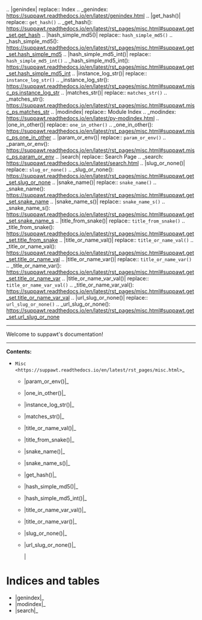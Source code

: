 .. |genindex| replace:: Index
.. _genindex: https://suppawt.readthedocs.io/en/latest/genindex.html
.. |get_hash()| replace:: ``get_hash()``
.. _get_hash(): https://suppawt.readthedocs.io/en/latest/rst_pages/misc.html#suppawt.get_set.get_hash
.. |hash_simple_md5()| replace:: ``hash_simple_md5()``
.. _hash_simple_md5(): https://suppawt.readthedocs.io/en/latest/rst_pages/misc.html#suppawt.get_set.hash_simple_md5
.. |hash_simple_md5_int()| replace:: ``hash_simple_md5_int()``
.. _hash_simple_md5_int(): https://suppawt.readthedocs.io/en/latest/rst_pages/misc.html#suppawt.get_set.hash_simple_md5_int
.. |instance_log_str()| replace:: ``instance_log_str()``
.. _instance_log_str(): https://suppawt.readthedocs.io/en/latest/rst_pages/misc.html#suppawt.misc_ps.instance_log_str
.. |matches_str()| replace:: ``matches_str()``
.. _matches_str(): https://suppawt.readthedocs.io/en/latest/rst_pages/misc.html#suppawt.misc_ps.matches_str
.. |modindex| replace:: Module Index
.. _modindex: https://suppawt.readthedocs.io/en/latest/py-modindex.html
.. |one_in_other()| replace:: ``one_in_other()``
.. _one_in_other(): https://suppawt.readthedocs.io/en/latest/rst_pages/misc.html#suppawt.misc_ps.one_in_other
.. |param_or_env()| replace:: ``param_or_env()``
.. _param_or_env(): https://suppawt.readthedocs.io/en/latest/rst_pages/misc.html#suppawt.misc_ps.param_or_env
.. |search| replace:: Search Page
.. _search: https://suppawt.readthedocs.io/en/latest/search.html
.. |slug_or_none()| replace:: ``slug_or_none()``
.. _slug_or_none(): https://suppawt.readthedocs.io/en/latest/rst_pages/misc.html#suppawt.get_set.slug_or_none
.. |snake_name()| replace:: ``snake_name()``
.. _snake_name(): https://suppawt.readthedocs.io/en/latest/rst_pages/misc.html#suppawt.get_set.snake_name
.. |snake_name_s()| replace:: ``snake_name_s()``
.. _snake_name_s(): https://suppawt.readthedocs.io/en/latest/rst_pages/misc.html#suppawt.get_set.snake_name_s
.. |title_from_snake()| replace:: ``title_from_snake()``
.. _title_from_snake(): https://suppawt.readthedocs.io/en/latest/rst_pages/misc.html#suppawt.get_set.title_from_snake
.. |title_or_name_val()| replace:: ``title_or_name_val()``
.. _title_or_name_val(): https://suppawt.readthedocs.io/en/latest/rst_pages/misc.html#suppawt.get_set.title_or_name_val
.. |title_or_name_var()| replace:: ``title_or_name_var()``
.. _title_or_name_var(): https://suppawt.readthedocs.io/en/latest/rst_pages/misc.html#suppawt.get_set.title_or_name_var
.. |title_or_name_var_val()| replace:: ``title_or_name_var_val()``
.. _title_or_name_var_val(): https://suppawt.readthedocs.io/en/latest/rst_pages/misc.html#suppawt.get_set.title_or_name_var_val
.. |url_slug_or_none()| replace:: ``url_slug_or_none()``
.. _url_slug_or_none(): https://suppawt.readthedocs.io/en/latest/rst_pages/misc.html#suppawt.get_set.url_slug_or_none


***************************************
Welcome to suppawt's documentation!
***************************************


**Contents:**

* `Misc <https://suppawt.readthedocs.io/en/latest/rst_pages/misc.html>`_

  * |param_or_env()|_
  * |one_in_other()|_
  * |instance_log_str()|_
  * |matches_str()|_
  * |title_or_name_val()|_
  * |title_from_snake()|_
  * |snake_name()|_
  * |snake_name_s()|_
  * |get_hash()|_
  * |hash_simple_md5()|_
  * |hash_simple_md5_int()|_
  * |title_or_name_var_val()|_
  * |title_or_name_var()|_
  * |slug_or_none()|_
  * |url_slug_or_none()|_


    |







Indices and tables
==================

* |genindex|_
* |modindex|_
* |search|_

